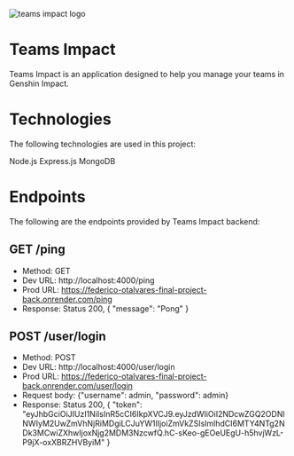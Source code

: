 ![teams impact logo](https://i.ibb.co/LYg84J0/logo-w-small.webp)

# Teams Impact

Teams Impact is an application designed to help you manage your teams in Genshin Impact.

# Technologies

The following technologies are used in this project:

Node.js
Express.js
MongoDB

# Endpoints

The following are the endpoints provided by Teams Impact backend:

## GET /ping

- Method: GET
- Dev URL: http://localhost:4000/ping
- Prod URL: https://federico-otalvares-final-project-back.onrender.com/ping
- Response: Status 200, { "message": "Pong" }

## POST /user/login

- Method: POST
- Dev URL: http://localhost:4000/user/login
- Prod URL: https://federico-otalvares-final-project-back.onrender.com/user/login
- Request body: {"username": admin, "password": admin}
- Response: Status 200, { "token": "eyJhbGciOiJIUzI1NiIsInR5cCI6IkpXVCJ9.eyJzdWIiOiI2NDcwZGQ2ODNlNWIyM2UwZmVhNjRiMDgiLCJuYW1lIjoiZmVkZSIsImlhdCI6MTY4NTg2NDk3MCwiZXhwIjoxNjg2MDM3NzcwfQ.hC-sKeo-gEOeUEgU-h5hvjWzL-P9jX-oxXBRZHVByiM" }
